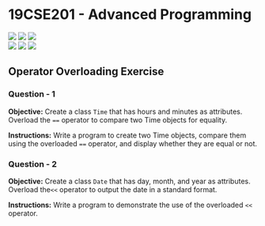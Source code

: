 # 19CSE201 - Advanced Programming 
![](https://img.shields.io/badge/Batch-23CYS-lightgreen) ![](https://img.shields.io/badge/UG-blue) ![](https://img.shields.io/badge/Subject-AP-blue) <br/>
![](https://img.shields.io/badge/Lecture-2-orange) ![](https://img.shields.io/badge/Practical-3-orange) ![](https://img.shields.io/badge/Credits-3-orange)

## Operator Overloading Exercise

### Question - 1 

**Objective:** 
Create a class ```Time``` that has hours and minutes as attributes. 
Overload the ```==``` operator to compare two Time objects for equality. 

**Instructions:** 
Write a program to create two Time objects, compare them using the overloaded ```==``` operator, and display whether they are equal or not.

### Question - 2 

**Objective:** 
Create a class ```Date``` that has day, month, and year as attributes. Overload the```<<``` operator to output the date in a standard format. 

**Instructions:** 
Write a program to demonstrate the use of the overloaded ```<<``` operator.